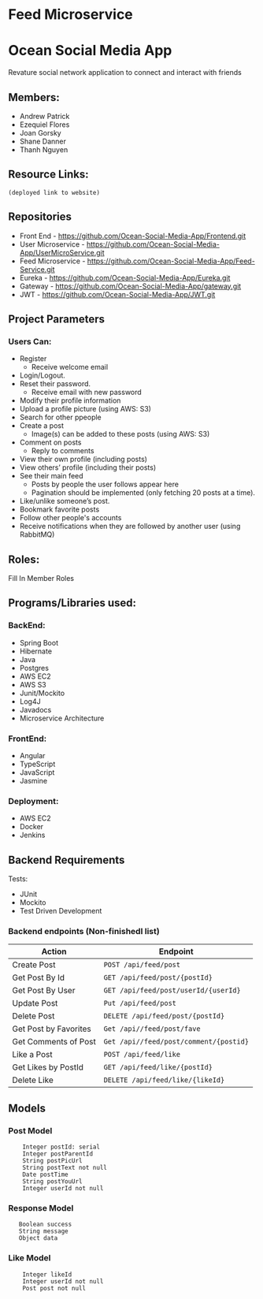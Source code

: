 # Feed Microservice

# Ocean Social Media App
Revature social network application to connect and interact with friends

## Members:
* Andrew Patrick
* Ezequiel Flores
* Joan Gorsky
* Shane Danner
* Thanh Nguyen

## Resource Links:

    (deployed link to website)

## Repositories
   * Front End - https://github.com/Ocean-Social-Media-App/Frontend.git
   * User Microservice - https://github.com/Ocean-Social-Media-App/UserMicroService.git
   * Feed Microservice - https://github.com/Ocean-Social-Media-App/Feed-Service.git
   * Eureka - https://github.com/Ocean-Social-Media-App/Eureka.git
   * Gateway - https://github.com/Ocean-Social-Media-App/gateway.git
   * JWT - https://github.com/Ocean-Social-Media-App/JWT.git


## Project Parameters
### Users Can:
* Register
    * Receive welcome email
* Login/Logout.
* Reset their password.
    * Receive email with new password
* Modify their profile information
* Upload a profile picture (using AWS: S3)
* Search for other ppeople
* Create a post
    * Image(s) can be added to these posts (using AWS: S3)
* Comment on posts
    * Reply to comments
* View their own profile (including posts)
* View others’ profile (including their posts)
* See their main feed
    * Posts by people the user follows appear here
    * Pagination should be implemented (only fetching 20 posts at a time).
* Like/unlike someone’s post.
* Bookmark favorite posts
* Follow other people's accounts
* Receive notifications when they are followed by another user (using RabbitMQ)

## Roles:
Fill In Member Roles

## Programs/Libraries used:

### BackEnd:
* Spring Boot
* Hibernate
* Java
* Postgres
* AWS EC2
* AWS S3
* Junit/Mockito
* Log4J
* Javadocs
* Microservice Architecture

### FrontEnd:
* Angular
* TypeScript
* JavaScript
* Jasmine

### Deployment:
* AWS EC2
* Docker
* Jenkins

## Backend Requirements
Tests:
* JUnit
* Mockito
* Test Driven Development

### Backend endpoints (Non-finishedl list)

|   Action                |             Endpoint                   |
|   ------                |             --------                   |
| Create Post             |  `POST /api/feed/post`                 |
| Get Post By Id          |  `GET /api/feed/post/{postId}`         |
| Get Post By User        |  `GET /api/feed/post/userId/{userId}`  |
| Update Post             |  `Put /api/feed/post`                  |
| Delete Post             |  `DELETE /api/feed/post/{postId}`      |
| Get Post by Favorites   |  `Get /api//feed/post/fave`            |
| Get Comments of Post    |  `Get /api//feed/post/comment/{postid}`|
| Like a Post             |  `POST /api/feed/like`                 |
| Get Likes by PostId     |  `GET /api/feed/like/{postId}`         |
| Delete Like             |  `DELETE /api/feed/like/{likeId}`      |

## Models
### Post Model
```
    Integer postId: serial
    Integer postParentId
    String postPicUrl
    String postText not null
    Date postTime
    String postYouUrl
    Integer userId not null
```
### Response Model
```
   Boolean success
   String message
   Object data
```
### Like Model
```
    Integer likeId
    Integer userId not null
    Post post not null
